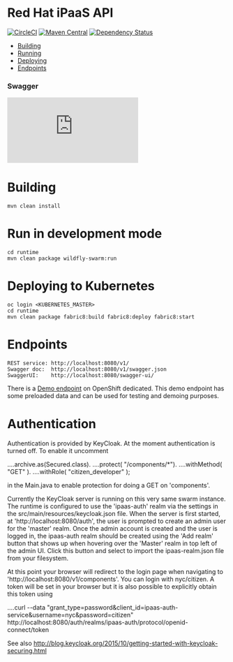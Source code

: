 # Red Hat iPaaS API

[![CircleCI](https://img.shields.io/circleci/project/github/redhat-ipaas/ipaas-rest.svg)](https://circleci.com/gh/redhat-ipaas/ipaas-rest)
[![Maven Central](https://img.shields.io/maven-central/v/com.redhat.ipaas/ipaas-rest.svg)](http://search.maven.org/#search%7Cga%7C1%7Cg%3A%22redhat-ipaas%22%20AND%20a%3A%22ipaas-rest%22)
[![Dependency Status](https://dependencyci.com/github/redhat-ipaas/ipaas-rest/badge)](https://dependencyci.com/github/redhat-ipaas/ipaas-rest)

- [Building](#building)
- [Running](#run-in-development-mode)
- [Deploying](#deploying-to-kubernetes)
- [Endpoints](#endpoints)

### Swagger
[![Swagger](http://dgrechka.net/swagger_validator_content_type_proxy.php?url=https://circleci.com/api/v1/project/redhat-ipaas/ipaas-rest/latest/artifacts/0/$CIRCLE_ARTIFACTS/swagger.json)](https://online.swagger.io/validator/debug?url=https://circleci.com/api/v1/project/redhat-ipaas/ipaas-rest/latest/artifacts/0/$CIRCLE_ARTIFACTS/swagger.json)

# Building

    mvn clean install

# Run in development mode

    cd runtime
    mvn clean package wildfly-swarm:run

# Deploying to Kubernetes

    oc login <KUBERNETES_MASTER>
    cd runtime
    mvn clean package fabric8:build fabric8:deploy fabric8:start

# Endpoints

    REST service: http://localhost:8080/v1/
    Swagger doc:  http://localhost:8080/v1/swagger.json
    SwaggerUI:    http://localhost:8080/swagger-ui/

There is a [Demo endpoint](http://runtime-kurt.b6ff.rh-idev.openshiftapps.com/swagger-ui/) on OpenShift dedicated.
This demo endpoint has some preloaded data and can be used for testing and demoing purposes.

# Authentication

Authentication is provided by KeyCloak. At the moment authentication is turned off. To enable it uncomment 

....archive.as(Secured.class).
....protect( "/components/*").
....withMethod( "GET" ).
....withRole( "citizen_developer" );

in the Main.java to enable protection for doing a GET on 'components'. 

Currently the KeyCloak server is running on this very same swarm instance. The runtime is configured to use the 'ipaas-auth' realm via the settings in the src/main/resources/keycloak.json file. When the server is first started, at 'http://localhost:8080/auth', the user is prompted to create an admin user for the 'master' realm. Once the admin account is created and the user is logged in, the ipaas-auth realm should be created using the 'Add realm' button that shows up when hovering over the 'Master' realm in top left of the admin UI. Click this button and select to import the ipaas-realm.json file from your filesystem.

At this point your browser will redirect to the login page when navigating to 'http://localhost:8080/v1/components'. You can login with nyc/citizen. A token will be set in your browser but it is also possible to explicitly obtain this token using

....curl --data "grant_type=password&client_id=ipaas-auth-service&username=nyc&password=citizen" http://localhost:8080/auth/realms/ipaas-auth/protocol/openid-connect/token

See also http://blog.keycloak.org/2015/10/getting-started-with-keycloak-securing.html


